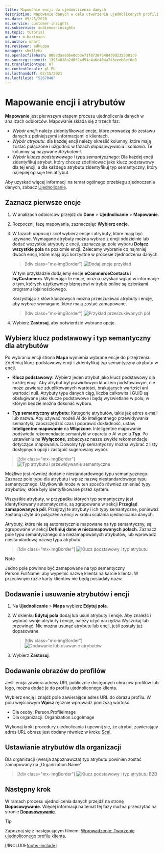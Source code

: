 ```yaml
---
title: Mapowanie encji do ujednolicenia danych
description: Mapowanie danych w celu utworzenia ujednoliconych profili klientów.
ms.date: 09/25/2020
ms.service: customer-insights
ms.subservice: audience-insights
ms.topic: tutorial
author: m-hartmann
ms.author: mhart
ms.reviewer: adkuppa
manager: shellyha
ms.openlocfilehash: 0088daae0be0cb3e71f87387648430d2353081c9
ms.sourcegitcommit: 139548f8a2d0f24d54c4a6c404a743eeeb8ef8e0
ms.translationtype: HT
ms.contentlocale: pl-PL
ms.lasthandoff: 02/15/2021
ms.locfileid: "5267048"
---
```

# <a name="map-entities-and-attributes"></a>Mapowanie encji i atrybutów

**Mapowanie** jest pierwszym etapem procesu ujednolicenia danych w analizach odbiorców. Mapowanie składa się z trzech faz:

- *Wybór encji*: należy zidentyfikować encje, które prowadzą do zestawu danych z pełniejszymi informacjami o klientach.
- *Wybór atrybutu*: dla każdej encji należy określić kolumny, które mają zostać połączone i uzgodnić w fazach *dopasowywania* i *scalania*. Te kolumny są nazywane *Atrybutami*.
- *Wybór klucza podstawowego i typu semantycznego*: Dla każdej encji zidentyfikuj atrybut, który chcesz zdefiniować jako klucz podstawowy dla tej encji, a dla każdego atrybutu zidentyfikuj typ semantyczny, który najlepiej opisuje ten atrybut.

Aby uzyskać więcej informacji na temat ogólnego przebiegu zjednoczenia danych, zobacz [Ujednolicanie](data-unification.md).

## <a name="select-the-first-entities"></a>Zaznacz pierwsze encje

1. W analizach odbiorców przejdź do **Dane** > **Ujednolicanie** > **Mapowanie**.

2. Rozpocznij fazę mapowania, zaznaczając **Wybierz encje**.

3. W fazach *dopasuj* i *scal* wybierz encje i atrybuty, które mają być używane. Wymagane atrybuty można wybrać z encji oddzielnie lub dodać wszystkie atrybuty z encji, zaznaczając pole wyboru **Dołącz wszystkie pola** na poziomie encji. Zalecamy wybranie co najmniej dwóch encji, które mają być korzystne w procesie zjednoczenia danych.

   > [!div class="mx-imgBorder"]
   > ![Dodaj encje przykład](media/data-manager-configure-map-add-entities-example.png "Dodaj encje przykład")

   W tym przykładzie dodajemy encje **eCommerceContacts** i **loyCustomers**. Wybierając te encje, można uzyskać wgląd w informacje o tym, których użytkownicy biznesowi w trybie online są członkami programu lojalnościowego.
   
   Korzystając z słów kluczowych można przeszukiwać atrybuty i encje, aby wybrać wymagane, które mają zostać zamapowane.
   
     > [!div class="mx-imgBorder"]
   > ![Przykład przeszukiwanych pól](media/data-manager-configure-map-search-fields-example.png "Przykład przeszukiwanych pól")

4. Wybierz **Zastosuj**, aby potwierdzić wybrane opcje.

## <a name="select-primary-key-and-semantic-type-for-attributes"></a>Wybierz klucz podstawowy i typ semantyczny dla atrybutów

Po wybraniu encji strona **Mapa** wymienia wybrane encje do przejrzenia. Zdefiniuj klucz podstawowy encji i zidentyfikuj typ semantyczny atrybutu w encji.

- **Klucz podstawowy**: Wybierz jeden atrybut jako klucz podstawowy dla każdej encji. Aby atrybut był prawidłowym kluczem podstawowym, nie może zawierać zduplikowanych wartości, brakujących wartości ani wartości null. Atrybuty typu danych ciąg, liczba całkowita i GUID są obsługiwane jako klucze podstawowe i będą wyświetlane w polu, w którym będzie można dokonać wyboru.

- **Typ semantyczny atrybutu**: Kategorie atrybutów, takie jak adres e-mail lub nazwa. Aby używać modeli AI do inteligentnego przewidywania semantyki, zaoszczędzić czas i poprawić dokładność, ustaw **Inteligentne mapowanie** na **Włączone**. Inteligentne mapowanie podświetla rekomendacje semantyki w oparciu o AI w polu **Typ**. Po ustawieniu na **Wyłączone**, zobaczysz nasze zwykłe rekomendacje dotyczące mapowania. Dowolny typ semantyczny można wybrać z listy dostępnych opcji i zastąpić sugerowany wybór.

> [!div class="mx-imgBorder"]
> ![Typ atrybutu i przewidywanie semantyczne](media/data-manager-configure-map-add-attributes-semantic-prediction.png "Typ atrybutu i przewidywanie semantyczne")

Możliwe jest również dodanie niestandardowego typu semantycznego. Zaznacz pole typu dla atrybutu i wpisz nazwę niestandardowego typu semantycznego. Użytkownik może w ten sposób również zmieniać typy atrybutów, które były identyfikowane przez system.

Wszystkie atrybuty, w przypadku których typ semantyczny jest identyfikowany automatycznie, są zgrupowane w sekcji **Przegląd zamapowanych pól**. Przejrzyj te atrybuty i ich typy semantyczne, ponieważ zostaną użyte do połączenia encji w kroku scalania ujednolicania danych.

Atrybuty, które nie są automatycznie mapowane na typ semantyczny, są zgrupowane w sekcji **Definiuj dane w niezamapowanych polach**. Zaznacz pole typu semantycznego dla niezamapowanych atrybutów, lub wprowadź niestandardową nazwę typu atrybutu.

> [!div class="mx-imgBorder"]
> ![Klucz podstawowy i typ atrybutu](media/data-manager-configure-map-add-attributes.png "Klucz podstawowy i typ atrybutu")

> [!NOTE]
> Jedno pole powinno być zamapowane na typ semantyczny Person.FullName, aby wypełnić nazwę klienta na karcie klienta. W przeciwnym razie karty klientów nie będą posiadały nazw. 

## <a name="add-and-remove-attributes-and-entities"></a>Dodawanie i usuwanie atrybutów i encji

1. Na **Ujednolicanie** > **Mapa** wybierz **Edytuj pola**.

2. W okienku **Edytuj pola** dodaj lub usuń atrybuty i encje. Aby znaleźć i wybrać swoje atrybuty i encje, należy użyć narzędzia Wyszukaj lub przewinąć. Nie można usunąć atrybutu lub encji, jeśli zostały już dopasowane.

   > [!div class="mx-imgBorder"]
   > ![Dodawanie lub usuwanie atrybutów](media/configure-data-map-edit.png "Dodawanie lub usuwanie atrybutów")

3. Wybierz **Zastosuj**.

## <a name="add-images-to-profiles"></a>Dodawanie obrazów do profilów

Jeśli encja zawiera adresy URL publicznie dostępnych obrazów profilów lub logo, można dodać je do profilu ujednoliconego klienta.

Wybierz encję i znajdź pole zawierające adres URL do obrazu profilu. W polu wejściowym **Wpisz** ręcznie wprowadź poniższą wartość: 
- Dla osoby: Person.ProfileImage
- Dla organizacji: Organization.LogoImage

Wykonaj kroki procedury ujednolicania i upewnij się, że atrybut zawierający adres URL obrazu jest dodany również w kroku [Scal](merge-entities.md).

## <a name="set-attributes-for-organizations"></a>Ustawianie atrybutów dla organizacji

Dla organizacji (wersja zapoznawcza) typ atrybutu powinien zostać zamapowany na „Organization.Name”
> [!div class="mx-imgBorder"]
> ![Klucz podstawowy i typ atrybutu B2B](media/configure-data-map-edit-b2b.png "Klucz podstawowy i typ atrybutu B2B")

## <a name="next-step"></a>Następny krok

W ramach procesu ujednolicenia danych przejdź na stronę **Dopasowywanie**. Więcej informacji na temat tej fazy można przeczytać na stronie [**Dopasowywanie**](match-entities.md).

> [!TIP]
> Zapoznaj się z następującym filmem: [Wprowadzenie: Tworzenie ujednoliconego profilu klienta](https://youtu.be/oBfGEhucAxs).


[!INCLUDE[footer-include](../includes/footer-banner.md)]